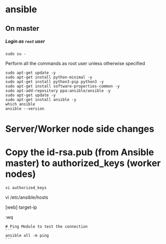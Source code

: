 # ansible

## On  master
##### Login as `root` user
```
sudo su -
```
Perform all the commands as root user unless otherwise specified

```
sudo apt-get update -y
sudo apt-get install python-minimal -y
sudo apt-get install python3-pip python3 -y
sudo apt-get install software-properties-common -y
sudo apt-add-repository ppa:ansible/ansible -y
sudo apt-get update -y
sudo apt-get install ansible -y
which ansible
ansible --version

```
# Server/Worker node side changes
# Copy the id-rsa.pub (from Ansible master) to authorized_keys (worker nodes)
```
vi authorized_keys

```

vi /etc/ansible/hosts

[web]
target-ip

:wq

````
# Ping Module to test the connection 
```
ansible all -m ping
```




